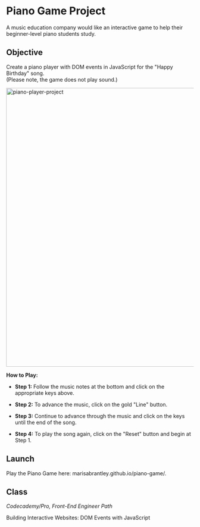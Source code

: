 # Piano Game Project

A music education company would like an interactive game to help their beginner-level piano students study.

## Objective

Create a piano player with DOM events in JavaScript for the "Happy Birthday" song.<br />
(Please note, the game does not play sound.)

<img width="749" alt="piano-player-project" src="https://user-images.githubusercontent.com/60168324/138981466-f582c486-9320-4a85-85a4-e0471648efa0.png">

**How to Play:**

* **Step 1:** Follow the music notes at the bottom and click on the appropriate keys above.

* **Step 2:** To advance the music, click on the gold "Line" button.

* **Step 3:** Continue to advance through the music and click on the keys until the end of the song.

* **Step 4:** To play the song again, click on the "Reset" button and begin at Step 1.

## Launch

Play the Piano Game here: marisabrantley.github.io/piano-game/.

## Class

*Codecademy/Pro, Front-End Engineer Path*

Building Interactive Websites: DOM Events with JavaScript
